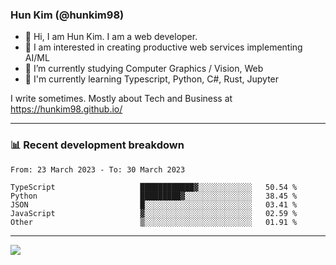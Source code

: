 ### Hun Kim (@hunkim98)

- 👋 Hi, I am Hun Kim. I am a web developer. 
- 🤔 I am interested in creating productive web services implementing AI/ML
- 🔭 I’m currently studying Computer Graphics / Vision, Web 
- 🌱 I'm currently learning Typescript, Python, C#, Rust, Jupyter

I write sometimes. Mostly about Tech and Business at https://hunkim98.github.io/

---
### 📊 Recent development breakdown
<!--START_SECTION:waka-->

```text
From: 23 March 2023 - To: 30 March 2023

TypeScript                   ████████████▓░░░░░░░░░░░░   50.54 %
Python                       █████████▓░░░░░░░░░░░░░░░   38.45 %
JSON                         █░░░░░░░░░░░░░░░░░░░░░░░░   03.41 %
JavaScript                   ▓░░░░░░░░░░░░░░░░░░░░░░░░   02.59 %
Other                        ▒░░░░░░░░░░░░░░░░░░░░░░░░   01.91 %
```

<!--END_SECTION:waka-->
---

<!-- <div align='center'> -->
  <img align="center" src="https://github-readme-stats.vercel.app/api?username=hunkim98&theme=dark&show_icons=true"/>
<!-- </div> -->
<!--
**hunkim98/hunkim98** is a ✨ _special_ ✨ repository because its `README.md` (this file) appears on your GitHub profile.

Here are some ideas to get you started:

- 🔭 I’m currently working on ...
- 🌱 I’m currently learning ...
- 👯 I’m looking to collaborate on ...
- 🤔 I’m looking for help with ...
- 💬 Ask me about ...
- 📫 How to reach me: ...
- 😄 Pronouns: ...
- ⚡ Fun fact: ...
-->
